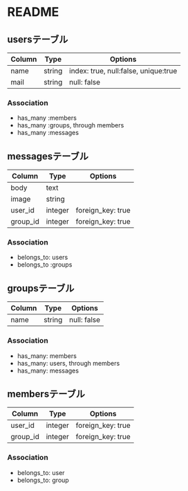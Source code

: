 # README

## usersテーブル
|Column|Type|Options|
|------|----|-------|
|name|string|index: true, null:false, unique:true|
|mail|string|null: false|

### Association
- has_many :members
- has_many :groups, through members
- has_many :messages

## messagesテーブル
|Column|Type|Options|
|------|----|-------|
|body|text||
|image|string||
|user_id|integer|foreign_key: true|
|group_id|integer|foreign_key: true|

### Association
- belongs_to: users
- belongs_to :groups

## groupsテーブル
|Column|Type|Options|
|------|----|-------|
|name|string|null: false|

### Association
- has_many: members
- has_many: users, through members
- has_many: messages

## membersテーブル
|Column|Type|Options|
|------|----|-------|
|user_id|integer|foreign_key: true|
|group_id|integer|foreign_key: true|

### Association
- belongs_to: user
- belongs_to: group